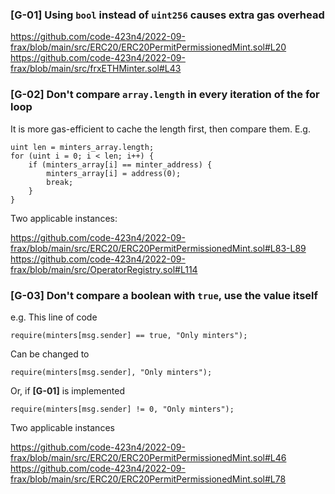 ### [G-01] Using `bool` instead of `uint256` causes extra gas overhead

https://github.com/code-423n4/2022-09-frax/blob/main/src/ERC20/ERC20PermitPermissionedMint.sol#L20
https://github.com/code-423n4/2022-09-frax/blob/main/src/frxETHMinter.sol#L43

### [G-02] Don't compare `array.length` in every iteration of the for loop

It is more gas-efficient to cache the length first, then compare them. E.g.

```solidity=
uint len = minters_array.length;
for (uint i = 0; i < len; i++) { 
    if (minters_array[i] == minter_address) {
        minters_array[i] = address(0);
        break;
    }
}
```

Two applicable instances:

https://github.com/code-423n4/2022-09-frax/blob/main/src/ERC20/ERC20PermitPermissionedMint.sol#L83-L89
https://github.com/code-423n4/2022-09-frax/blob/main/src/OperatorRegistry.sol#L114

### [G-03] Don't compare a boolean with `true`, use the value itself

e.g. This line of code
```solidity=
require(minters[msg.sender] == true, "Only minters");
```

Can be changed to

```solidity=
require(minters[msg.sender], "Only minters");
```

Or, if **[G-01]** is implemented

```solidity=
require(minters[msg.sender] != 0, "Only minters");
```

Two applicable instances

https://github.com/code-423n4/2022-09-frax/blob/main/src/ERC20/ERC20PermitPermissionedMint.sol#L46
https://github.com/code-423n4/2022-09-frax/blob/main/src/ERC20/ERC20PermitPermissionedMint.sol#L78

